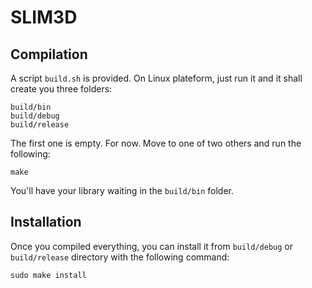 # SLIM3D

## Compilation

A script `build.sh` is provided. On Linux plateform, just run it and it shall create you three folders:

    build/bin
    build/debug
    build/release

The first one is empty. For now. Move to one of two others and run the following:

    make

You'll have your library waiting in the `build/bin` folder.

## Installation

Once you compiled everything, you can install it from `build/debug` or `build/release` directory with the following command:

    sudo make install
